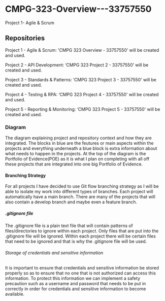 # CMPG-323-Overview---33757550
Project 1- Agile &amp; Scrum

## Repositories

Project 1 - Agile & Scrum: 'CMPG 323 Overview - 33757550' will be created and used.

Project 2 - API Development: ‘CMPG 323 Project 2 - 33757550' will be created and used.

Project 3 - Standards & Patterns: ‘CMPG 323 Project 3 - 33757550' will be created and used.

Project 4 - Testing & RPA: ‘CMPG 323 Project 4 - 33757550' will be created and used.

Project 5 - Reporting & Monitoring: ‘CMPG 323 Project 5 - 33757550' will be created and used.

### Diagram
The diagram explaining project and repository context and how they are integrated. The blocks in blue are the feutures or main aspects within the projects and everything underneath a blue block is extra information about what needs to happen in the projects. At the top of the diagram is the Portfolio of Evidence(POE) as it is what I plan on completing with all off these projects that are integrated into one big Portfolio of Evidence.



#### Branching Strategy

For all projects I have decided to use Git flow branching strategy as I will be able to isolate my work into different types of branches. Each project will automatically have a main branch. There are many of the projects that will also contain a develop branch and maybe even a feature branch.

##### .gitignore file

The .gitignore file is a plain text file that will contain patterns of files/directories to ignore within each project. Only files that are put into the .gitignore file will be ignored. Within each project there will be certain files that need to be ignored and that is why the .gitignore file will be used.

###### Storage of credentials and sensitive information

It is important to ensure that credentials and sensitive information be stored properly so as to ensure that no one that is not authorized can access this information.
To protect this information we can implement a safety precaution such as a username and password that needs to be put in correctly in order for credentials and sensitive information to become available.